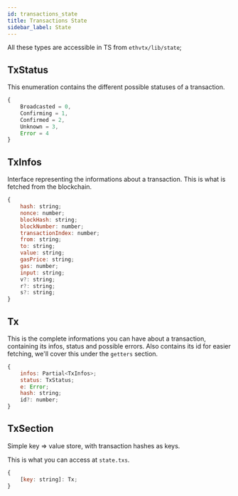 ```yaml
---
id: transactions_state
title: Transactions State
sidebar_label: State
---
```


All these types are accessible in TS from `ethvtx/lib/state`;

## TxStatus

This enumeration contains the different possible statuses of a transaction.

```jsx
{
    Broadcasted = 0,
    Confirming = 1,
    Confirmed = 2,
    Unknown = 3,
    Error = 4
}
```

## TxInfos

Interface representing the informations about a transaction. This is what is fetched from the blockchain.

```jsx
{
    hash: string;
    nonce: number;
    blockHash: string;
    blockNumber: number;
    transactionIndex: number;
    from: string;
    to: string;
    value: string;
    gasPrice: string;
    gas: number;
    input: string;
    v?: string;
    r?: string;
    s?: string;
}
```

## Tx

This is the complete informations you can have about a transaction, containing its infos, status and possible errors. Also contains its id for easier fetching, we'll cover this under the `getters` section.

```jsx
{
    infos: Partial<TxInfos>;
    status: TxStatus;
    e: Error;
    hash: string;
    id?: number;
}
```

## TxSection

Simple key => value store, with transaction hashes as keys.

This is what you can access at `state.txs`.

```jsx
{
    [key: string]: Tx;
}
```


